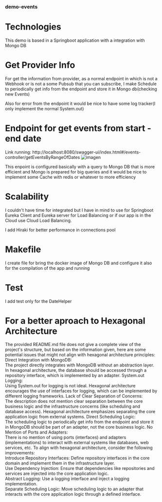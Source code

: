 ### demo-events

# Technologies
This demo is based in a Springboot application with a integration with Mongo DB

# Get Provider Info
For get the information from provider, as a normal endpoint in which is not a Webhook or is not a some Pubsub that you can subscribe,
I make Schedule to periodically get info from the endpoint and store it in Mongo db(checking new Events)

Also for error from the endpoint it would be nice to have some log tracker(I only implement the normal System.out)

# Endpoint for get events from start -end date
 Link running: http://localhost:8080/swagger-ui/index.html#/events-controller/getEventsByRangeOfDates
 ![imagen](https://github.com/user-attachments/assets/f002485f-885c-405b-9a75-f609db2c69b9)

This enpoint is configured basically with a query to Mongo DB that is more efficient and Mongo is prepared for big queries
and it would be nice to implement some Cache with redis or whatever to more efficiency

# Scalability
I couldn't have time for integrated but I have in mind to use for Springboot Eureka Client and Eureka server for Load Balancing
or if our app is in the Cloud use Cloud Load Balancing.

I add Hiraki for better performance in connections pool

# Makefile
I create file for bring the docker image of Mongo DB and configure it also for the compilation of the app and running

# Test
I add test only for the DateHelper

# For a better aproach to Hexagonal Architecture
The provided README.md file does not give a complete view of the project's structure, but based on the information given, here are some potential issues that might not align with hexagonal architecture principles:  
Direct Integration with MongoDB:  
 The project directly integrates with MongoDB without an abstraction layer. In hexagonal architecture, the database should be accessed through a repository interface, which is implemented by an adapter.
System.out Logging:  
 Using System.out for logging is not ideal. Hexagonal architecture encourages the use of interfaces for logging, which can be implemented by different logging frameworks.
Lack of Clear Separation of Concerns:  
 The description does not mention clear separation between the core business logic and the infrastructure concerns (like scheduling and database access). Hexagonal architecture emphasizes separating the core application logic from external systems.
Direct Scheduling Logic:  
 The scheduling logic to periodically get info from the endpoint and store it in MongoDB should be part of an adapter, not the core business logic.
No Mention of Ports and Adapters:  
 There is no mention of using ports (interfaces) and adapters (implementations) to interact with external systems like databases, web services, etc.
To align with hexagonal architecture, consider the following improvements:  
 Introduce Repository Interfaces: Define repository interfaces in the core domain and implement them in the infrastructure layer.  
 Use Dependency Injection: Ensure that dependencies like repositories and services are injected into the core application logic.  
 Abstract Logging: Use a logging interface and inject a logging implementation.  
 Separate Scheduling Logic: Move scheduling logic to an adapter that interacts with the core application logic through a defined interface.

